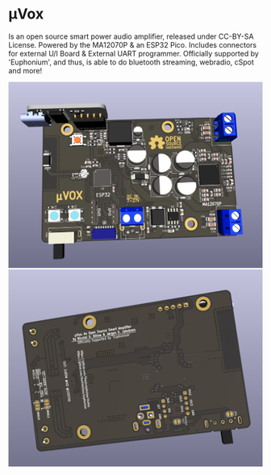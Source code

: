 # µVox

Is an open source smart power audio amplifier, released under CC-BY-SA License.
Powered by the MA12070P & an ESP32 Pico. 
Includes connectors for external U/I Board & External UART programmer. 
Officially supported by 'Euphonium', and thus, is able to do bluetooth streaming, webradio, cSpot and more!

![plot](./Renders/muvox_wip_front.png)
![plot](./Renders/muvox_wip_back.png)

